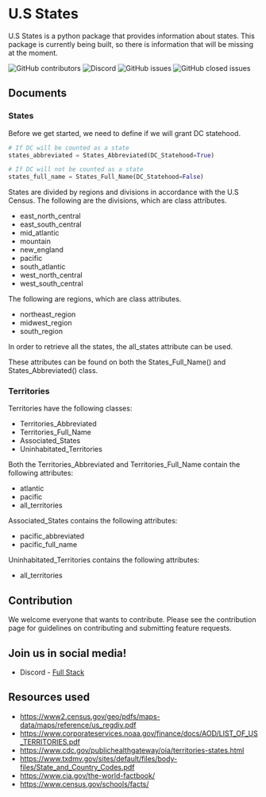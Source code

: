 # U.S States
U.S States is a python package that provides information about states. This package is currently being built, so there is information that will be missing at the moment. 

<a><img alt="GitHub contributors" src="https://img.shields.io/github/contributors/AColocho/us-states?color=%234B0082&style=plastic">
<img alt="Discord" src="https://img.shields.io/discord/789207949054181376?label=Discord&color=%23008000&style=plastic">
<img alt="GitHub issues" src="https://img.shields.io/github/issues/AColocho/us-states?style=plastic">
<img alt="GitHub closed issues" src="https://img.shields.io/github/issues-closed/AColocho/us-states?color=%23008000&style=plastic">
</a>

## Documents
### **States**
Before we get started, we need to define if we will grant DC statehood.
```python
# If DC will be counted as a state
states_abbreviated = States_Abbreviated(DC_Statehood=True)

# If DC will not be counted as a state
states_full_name = States_Full_Name(DC_Statehood=False)
```

States are divided by regions and divisions in accordance with the U.S Census. The following are the divisions, which are class attributes.
- east_north_central
- east_south_central
- mid_atlantic
- mountain
- new_england
- pacific
- south_atlantic
- west_north_central
- west_south_central

The following are regions, which are class attributes.
- northeast_region
- midwest_region
- south_region

In order to retrieve all the states, the all_states attribute can be used.

These attributes can be found on both the States_Full_Name() and States_Abbreviated() class.

### **Territories**
Territories have the following classes:
- Territories_Abbreviated
- Territories_Full_Name
- Associated_States
- Uninhabitated_Territories

Both the Territories_Abbreviated and Territories_Full_Name contain the following attributes:
- atlantic
- pacific
- all_territories

Associated_States contains the following attributes:
- pacific_abbreviated
- pacific_full_name

Uninhabitated_Territories contains the following attributes:
- all_territories

## Contribution
We welcome everyone that wants to contribute. Please see the contribution page for guidelines on contributing and submitting feature requests.

## Join us in social media!
- Discord - [Full Stack](https://discord.gg/9vCkAJpDpr)

## Resources used
- https://www2.census.gov/geo/pdfs/maps-data/maps/reference/us_regdiv.pdf
- https://www.corporateservices.noaa.gov/finance/docs/AOD/LIST_OF_US_TERRITORIES.pdf
- https://www.cdc.gov/publichealthgateway/oia/territories-states.html
- https://www.txdmv.gov/sites/default/files/body-files/State_and_Country_Codes.pdf
- https://www.cia.gov/the-world-factbook/
- https://www.census.gov/schools/facts/